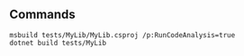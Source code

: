 ## Commands

```
msbuild tests/MyLib/MyLib.csproj /p:RunCodeAnalysis=true
dotnet build tests/MyLib
```
